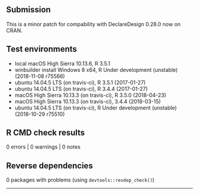 ## Submission

This is a minor patch for compability with DeclareDesign 0.28.0 now on CRAN.

## Test environments

* local macOS High Sierra 10.13.6, R 3.5.1
* winbuilder install Windows 8 x64, R Under development (unstable) (2018-11-08 r75566)
* ubuntu 14.04.5 LTS (on travis-ci), R 3.5.1 (2017-01-27)
* ubuntu 14.04.5 LTS (on travis-ci), R 3.4.4 (2017-01-27)
* macOS High Sierra 10.13.3 (on travis-ci), R 3.5.0 (2018-04-23)
* macOS High Sierra 10.13.3 (on travis-ci), 3.4.4 (2018-03-15)
* ubuntu 14.04.5 LTS (on travis-ci), R Under development (unstable) (2018-10-29 r75510)

## R CMD check results

0 errors | 0 warnings | 0 notes

## Reverse dependencies

0 packages with problems (using `devtools::revdep_check()`)

---
